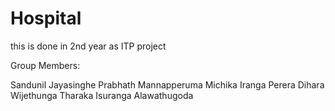 # Hospital
this is done in 2nd year as ITP project

Group Members:

Sandunil Jayasinghe
Prabhath Mannapperuma
Michika Iranga Perera
Dihara Wijethunga
Tharaka Isuranga Alawathugoda
